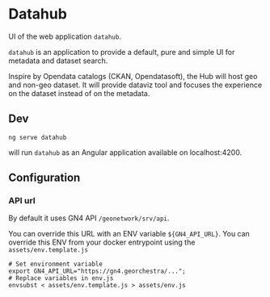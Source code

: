 # Datahub
UI of the web application `datahub`.

`datahub` is an application to provide a default, pure and simple UI for metadata and dataset search.

Inspire by Opendata catalogs (CKAN, Opendatasoft), the Hub will host geo and non-geo dataset. It will provide dataviz tool and focuses the experience on the dataset instead of on the metadata.

## Dev
```
ng serve datahub
```
will run `datahub` as an Angular application available on localhost:4200.

## Configuration
### API url
By default it uses GN4 API `/geonetwork/srv/api`.

You can override this URL with an ENV variable `${GN4_API_URL}`.
You can override this ENV from your docker entrypoint using the `assets/env.template.js`
```
# Set environment variable
export GN4_API_URL="https://gn4.georchestra/...";
# Replace variables in env.js
envsubst < assets/env.template.js > assets/env.js
```

